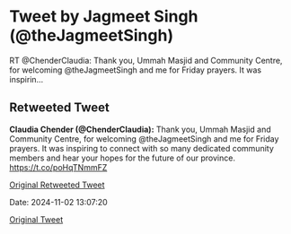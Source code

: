 # Tweet by Jagmeet Singh (@theJagmeetSingh)

RT @ChenderClaudia: Thank you, Ummah Masjid and Community Centre, for welcoming @theJagmeetSingh and me for Friday prayers. It was inspirin…

## Retweeted Tweet

**Claudia Chender (@ChenderClaudia):** Thank you, Ummah Masjid and Community Centre, for welcoming @theJagmeetSingh and me for Friday prayers. It was inspiring to connect with so many dedicated community members and hear your hopes for the future of our province. https://t.co/poHqTNmmFZ

[Original Retweeted Tweet](https://x.com/ChenderClaudia/status/1852471820328304654)

Date: 2024-11-02 13:07:20

[Original Tweet](https://x.com/theJagmeetSingh/status/1852699011867697491)
